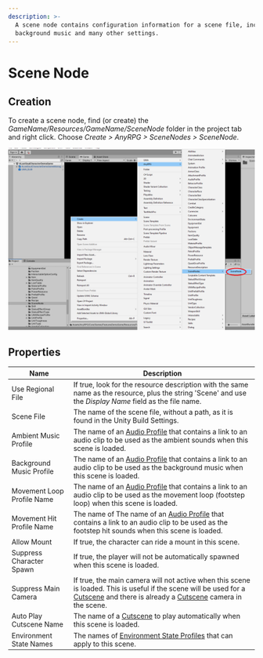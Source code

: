 ```yaml
---
description: >-
  A scene node contains configuration information for a scene file, including
  background music and many other settings.
---
```


# Scene Node

## Creation

To create a scene node, find (or create) the _GameName/Resources/GameName/SceneNode_ folder in the project tab and right click.  Choose _Create > AnyRPG > SceneNodes > SceneNode_.

![](<../.gitbook/assets/image (1) (2) (1).png>)

## Properties

| Name                       | Description                                                                                                                                                                                                     |
| -------------------------- | --------------------------------------------------------------------------------------------------------------------------------------------------------------------------------------------------------------- |
| Use Regional File          | If true, look for the resource description with the same name as the resource, plus the string 'Scene' and use the _Display Name_ field as the file name.                                                       |
| Scene File                 | The name of the scene file, without a path, as it is found in the Unity Build Settings.                                                                                                                         |
| Ambient Music Profile      | The name of an [Audio Profile](audio-profile.md) that contains a link to an audio clip to be used as the ambient sounds when this scene is loaded.                                                              |
| Background Music Profile   | The name of an [Audio Profile](audio-profile.md) that contains a link to an audio clip to be used as the background music when this scene is loaded.                                                            |
| Movement Loop Profile Name | The name of an [Audio Profile](audio-profile.md) that contains a link to an audio clip to be used as the movement loop (footstep loop) when this scene is loaded.                                               |
| Movement Hit Profile Name  | The name of The name of an [Audio Profile](audio-profile.md) that contains a link to an audio clip to be used as the footstep hit sounds when this scene is loaded.                                             |
| Allow Mount                | If true, the character can ride a mount in this scene.                                                                                                                                                          |
| Suppress Character Spawn   | If true, the player will not be automatically spawned when this scene is loaded.                                                                                                                                |
| Suppress Main Camera       | If true, the main camera will not active when this scene is loaded.  This is useful if the scene will be used for a [Cutscene](cutscene.md) and there is already a [Cutscene](cutscene.md) camera in the scene. |
| Auto Play Cutscene Name    | The name of a [Cutscene](cutscene.md) to play automatically when this scene is loaded.                                                                                                                          |
| Environment State Names    | The names of [Environment State Profiles](environment-state-profile.md) that can apply to this scene.                                                                                                           |
